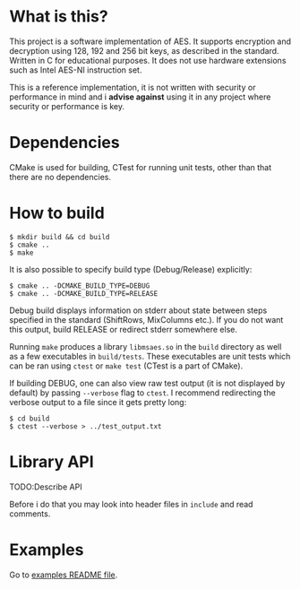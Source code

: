 # What is this?
This project is a software implementation of AES. It supports encryption and decryption using 128, 192 and 256 bit keys, as described in the standard. Written in C for educational purposes. It does not use hardware extensions such as Intel AES-NI instruction set.

This is a reference implementation, it is not written with security or performance in mind and i __advise against__ using it in any project where security or performance is key.

# Dependencies
CMake is used for building, CTest for running unit tests, other than that there are no dependencies.

# How to build
```
$ mkdir build && cd build
$ cmake ..
$ make
```
It is also possible to specify build type (Debug/Release) explicitly:
```
$ cmake .. -DCMAKE_BUILD_TYPE=DEBUG
$ cmake .. -DCMAKE_BUILD_TYPE=RELEASE
```
Debug build displays information on stderr about state between steps specified in the standard (ShiftRows, MixColumns etc.). If you do not want this output, build RELEASE or redirect stderr somewhere else.

Running `make` produces a library `libmsaes.so` in the `build` directory as well as a few executables in `build/tests`. These executables are unit tests which can be ran using `ctest` or `make test` (CTest is a part of CMake).

If building DEBUG, one can also view raw test output (it is not displayed by default) by passing `--verbose` flag to `ctest`. I recommend redirecting the verbose output to a file since it gets pretty long:
```
$ cd build
$ ctest --verbose > ../test_output.txt
```
# Library API
TODO:Describe API

Before i do that you may look into header files in `include` and read comments.

# Examples
Go to [examples README file](examples/README.md).
